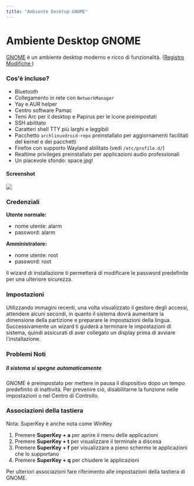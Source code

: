 ```yaml
---
title: "Ambiente Desktop GNOME"
---
```

# Ambiente Desktop GNOME

[GNOME] è un ambiente desktop moderno e ricco di funzionalità.
([Registro Modifiche ](/en/env/changes/#gnome))

### Cos'è incluso?

* Bluetooth
* Collegamento in rete con `NetworkManager`
* Yay e AUR helper
* Centro software Pamac
* Temi Arc per il desktop e Papirus per le icone preimpostati
* SSH abilitato
* Caratteri shell TTY più larghi e leggibili
* Pacchetto `archlinuxdroid-repo` preinstallato per aggiornamenti facilitati
  del kernel e dei pacchetti
* Firefox con supporto Wayland abilitato (vedi `/etc/profile.d/`)
* Realtime privileges preinstallato per applicazioni audio professionali
* Un piacevole sfondo: space.jpg!

#### Screenshot

<img class="img-fluid" src="{{ 'assets/img/gnome-ss01.jpg' | relative_url }}"/>

### Credenziali

**Utente normale:**
* nome utente: alarm
* password: alarm

**Amministratore:**
* nome utente: root
* password: root

Il wizard di installazione ti permetterà di modificare le password predefinite
per una ulteriore sicurezza.

### Impostazioni

Utilizzando immagini recenti, una volta visualizzato il gestore degli accessi,
attendere alcuni secondi, in quanto il sistema dovrà aumentare la dimensione
della partizione e preparare le impostazioni della lingua.
Successivamente un wizard ti guiderà a terminare le impostazioni di sistema,
quindi assicurati di aver collegato un display prima di avviare l'installazione.

### Problemi Noti

##### Il sistema si spegne automaticamente

GNOME è preimpostato per mettere in pausa il dispositivo dopo un tempo predefinito
di inattività. Per prevenire ciò, disabilitarne la funzione nelle impostazioni
o nel Centro di Controllo.

### Associazioni della tastiera

Nota: SuperKey è anche nota come WinKey

1. Premere **SuperKey + a** per aprire il menu delle applicazioni
2. Premere **SuperKey + t** per visualizzare il terminale a discesa
3. Premere **SuperKey + f** per visualizzare a pieno schermo
   le applicazioni che lo supportano
4. Premere **SuperKey + q** per chiudere le applicazioni

Per ulteriori associazioni fare riferimento alle impostazioni della tastiera
di GNOME.

[GNOME]: https://gnome.org
